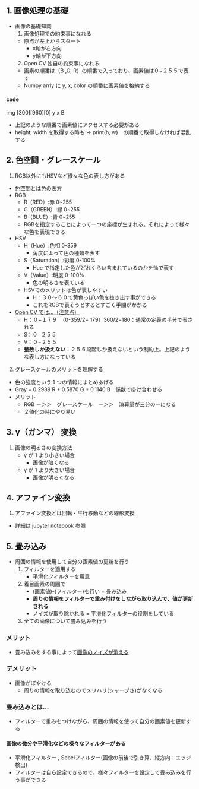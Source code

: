## 1. 画像処理の基礎
- 画像の基礎知識
  1. 画像処理での約束事になれる
  - 原点が左上からスタート
    - x軸が右方向
    - y軸が下方向
  2. Open CV 独自の約束事になれる
  - 画素の順番は（B ,G, R）の順番で入っており、画素値は０−２５５で表す
  - Numpy arrly に y, x, color の順番に画素値を格納する
#### code
  img [300][960][0]
        y    x   B
- 上記のような順番で画素値にアクセスする必要がある
- height, width を取得する時も -> print(h, w)　の順番で取得しなければ混乱する
## 2. 色空間・グレースケール
1.  RGB以外にもHSVなど様々な色の表し方がある
- <u>色空間とは色の表方</u>
- RGB
  - R（RED）:赤 0~255
  - G（GREEN）:緑 0~255
  - B（BLUE）:青 0~255
  - RGBを指定することによって一つの座標が生まれる。それによって様々な色を表現できる
- HSV
  - H（Hue）:色相 0-359
    - 角度によって色の種類を表す
  - S（Saturation）:彩度 0-100%
    - Hue で指定した色がどれくらい含まれているのかを％で表す
  - V（Value）:明度 0-100%
    - 色の明るさを表ている
  - HSVでのメリットは色が表しやすい
    - H：３０〜６０で黄色っぽい色を抜き出す事ができる
    - これをRGBで表そうとするとすごく手間がかかる
- <u>Open CV では…（注意点）</u>
  - H：０−１７９　（0-359/2= 179）360/2=180：通常の定義の半分で表される
  - S：０−２５５
  - V：０−２５５
  - **整数しか扱えない**：２５６段階しか扱えないという制約上。上記のような表し方になっている
2. グレースケールのメリットを理解する
- 色の強度という１つの情報にまとめあげる
- Gray = 0.2989 R + 0.5870 G + 0.1140 B　係数で掛け合わせる
- メリット
  - RGB ー＞＞　グレースケール　ー＞＞　演算量が三分の一になる
  - ２値化の時にやり易い
## 3. γ（ガンマ） 変換
1. 画像の明るさの変換方法
   - γ が 1 より小さい場合
     - 画像が暗くなる
   - γ が 1 より大きい場合
     - 画像が明るくなる
## 4. アファイン変換
1. アファイン変換とは回転・平行移動などの線形変換
- 詳細は jupyter notebook 参照
## 5. 畳み込み
- 周囲の情報を使用して自分の画素値の更新を行う
  1. フィルターを適用する
     - 平滑化フィルターを用意
  2. 着目画素の周囲で
     - (画素値)-(フィルター)を行い = 畳み込み
     - **周りの情報をフィルターで重み付けをしながら取り込んで、値が更新される**
     - ノイズが取り除かれる = 平滑化フィルターの役割をしている
  3. 全ての画像について畳み込みを行う
### メリット
- 畳み込みをする事によって<u>画像のノイズが消える</u>
### デメリット
- 画像がぼやける
  - 周りの情報を取り込むのでメリハリ(シャープさ)がなくなる
### 畳み込みとは…
- フィルターで重みをつけながら、周囲の情報を使って自分の画素値を更新する
#### 画像の微分や平滑化などの様々なフィルターがある
- 平滑化フィルター , Sobelフィルター(画像の前後で引き算、縦方向：エッジ検出)
- フィルターは自ら設定できるので、様々フィルターを設定して畳み込みを行う事ができる
